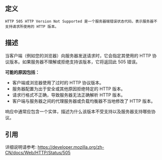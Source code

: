 ## 定义

```
HTTP 505 HTTP Version Not Supported 是一个服务器端错误状态代码，表示服务器不支持请求所使用的 HTTP 版本。
```

## 描述

当客户端（例如您的浏览器）向服务器发送请求时，它会指定其使用的 HTTP 协议版本。如果服务器不理解或拒绝支持该版本，它将返回此 505 错误。

**可能的原因包括：**

*   客户端或浏览器使用了过时的 HTTP 协议版本。
*   服务器配置为出于安全或其他原因拒绝特定的 HTTP 版本。
*   请求行格式不正确，导致服务器无法正确解析 HTTP 版本。
*   客户端与服务器之间的代理服务器或负载均衡器不当地修改了 HTTP 版本。

响应中通常应包含一个实体，描述为什么该版本不受支持以及服务器支持哪些协议。

## 引用

详细说明请参考: https://developer.mozilla.org/zh-CN/docs/Web/HTTP/Status/505